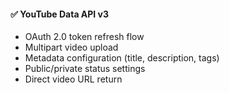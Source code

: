 #### ✅ YouTube Data API v3

- OAuth 2.0 token refresh flow
- Multipart video upload
- Metadata configuration (title, description, tags)
- Public/private status settings
- Direct video URL return
